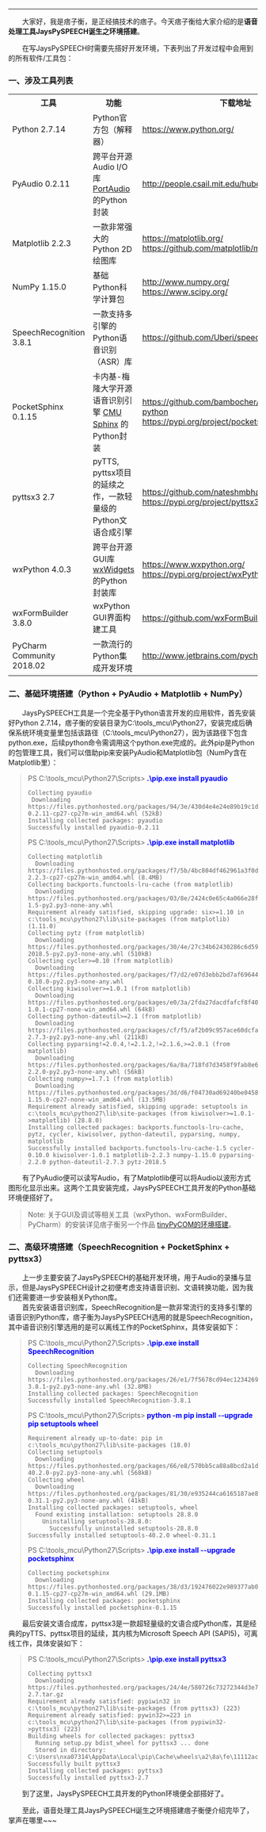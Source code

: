 ----

　　大家好，我是痞子衡，是正经搞技术的痞子。今天痞子衡给大家介绍的是**语音处理工具JaysPySPEECH诞生之环境搭建**。  

　　在写JaysPySPEECH时需要先搭好开发环境，下表列出了开发过程中会用到的所有软件/工具包：  

### 一、涉及工具列表

<table><tbody>
    <tr>
        <th style="width: 200px;">工具</th>
        <th style="width: 400px;">功能</th>
        <th style="width: 350px;">下载地址</th>
    </tr>
    <tr>
        <td>Python 2.7.14</td>
        <td>Python官方包（解释器）</td>
        <td><a href="https://www.python.org/">https://www.python.org/</a></td>
    </tr>
    <tr>
        <td>PyAudio 0.2.11</td>
        <td>跨平台开源Audio I/O库 <a href="http://www.portaudio.com/">PortAudio</a> 的Python封装</td>
        <td><a href="http://people.csail.mit.edu/hubert/pyaudio/">http://people.csail.mit.edu/hubert/pyaudio/</a></td>
    </tr>
    <tr>
        <td>Matplotlib 2.2.3</td>
        <td>一款非常强大的Python 2D绘图库</td>
        <td><a href="https://matplotlib.org/">https://matplotlib.org/</a><br>
            <a href="https://github.com/matplotlib/matplotlib">https://github.com/matplotlib/matplotlib</a><br>
        </td>
    </tr>
    <tr>
        <td>NumPy 1.15.0</td>
        <td>基础Python科学计算包</td>
        <td><a href="http://www.numpy.org/">http://www.numpy.org/</a><br>
            <a href="https://www.scipy.org/">https://www.scipy.org/</a><br>
        </td>
    </tr>
    <tr>
        <td>SpeechRecognition 3.8.1</td>
        <td>一款支持多引擎的Python语音识别（ASR）库</td>
        <td><a href="https://github.com/Uberi/speech_recognition">https://github.com/Uberi/speech_recognition</a></td>
    </tr>
    <tr>
        <td>PocketSphinx 0.1.15</td>
        <td>卡内基-梅隆大学开源语音识别引擎 <a href="https://cmusphinx.github.io/">CMU Sphinx</a> 的Python封装</td>
        <td><a href="https://github.com/bambocher/pocketsphinx-python">https://github.com/bambocher/pocketsphinx-python</a><br>
		    <a href="https://pypi.org/project/pocketsphinx/">https://pypi.org/project/pocketsphinx/</a>
		</td>
    </tr>
    <tr>
        <td>pyttsx3 2.7</td>
        <td>pyTTS, pyttsx项目的延续之作，一款轻量级的Python文语合成引擎</td>
        <td><a href="https://github.com/nateshmbhat/pyttsx3">https://github.com/nateshmbhat/pyttsx3</a><br>
            <a href="https://pypi.org/project/pyttsx3/">https://pypi.org/project/pyttsx3/</a>
		</td>
    </tr>
    <tr>
        <td>wxPython 4.0.3</td>
        <td>跨平台开源GUI库 <a href="https://www.wxwidgets.org/">wxWidgets</a> 的Python封装库</td>
        <td><a href="https://www.wxpython.org/">https://www.wxpython.org/</a><br>
            <a href="https://pypi.org/project/wxPython/">https://pypi.org/project/wxPython/</a>
        </td>
    </tr>
    <tr>
        <td>wxFormBuilder 3.8.0</td>
        <td>wxPython GUI界面构建工具</td>
        <td><a href="https://github.com/wxFormBuilder/wxFormBuilder">https://github.com/wxFormBuilder/wxFormBuilder</a></td>
    </tr>
    <tr>
        <td>PyCharm Community 2018.02</td>
        <td>一款流行的Python集成开发环境</td>
        <td><a href="http://www.jetbrains.com/pycharm/">http://www.jetbrains.com/pycharm/</a></td>
    </tr>
</table>

### 二、基础环境搭建（Python + PyAudio + Matplotlib + NumPy）
　　JaysPySPEECH工具是一个完全基于Python语言开发的应用软件，首先安装好Python 2.7.14，痞子衡的安装目录为C:\tools_mcu\Python27，安装完成后确保系统环境变量里包括该路径（C:\tools_mcu\Python27），因为该路径下包含python.exe，后续python命令需调用这个python.exe完成的。此外pip是Python的包管理工具，我们可以借助pip来安装PyAudio和Matplotlib包（NumPy含在Matplotlib里）：  

> PS C:\tools_mcu\Python27\Scripts><font style="font-weight:bold;" color="Blue"> .\pip.exe install pyaudio</font>
> ```text
> Collecting pyaudio
>  Downloading https://files.pythonhosted.org/packages/94/3e/430d4e4e24e89b19c1df052644f69e03d64c1ae2e83f5a14bd365e0236de/PyAudio-0.2.11-cp27-cp27m-win_amd64.whl (52kB)
> Installing collected packages: pyaudio
> Successfully installed pyaudio-0.2.11
> ```
>
> PS C:\tools_mcu\Python27\Scripts><font style="font-weight:bold;" color="Blue"> .\pip.exe install matplotlib</font>
> ```text
> Collecting matplotlib
>   Downloading https://files.pythonhosted.org/packages/f7/5b/4bc804df462961a3f0d138243611ce24b7899db04e6043e46df0ff1080e9/matplotlib-2.2.3-cp27-cp27m-win_amd64.whl (8.4MB)
> Collecting backports.functools-lru-cache (from matplotlib)
>   Downloading https://files.pythonhosted.org/packages/03/8e/2424c0e65c4a066e28f539364deee49b6451f8fcd4f718fefa50cc3dcf48/backports.functools_lru_cache-1.5-py2.py3-none-any.whl
> Requirement already satisfied, skipping upgrade: six>=1.10 in c:\tools_mcu\python27\lib\site-packages (from matplotlib) (1.11.0)
> Collecting pytz (from matplotlib)
>   Downloading https://files.pythonhosted.org/packages/30/4e/27c34b62430286c6d59177a0842ed90dc789ce5d1ed740887653b898779a/pytz-2018.5-py2.py3-none-any.whl (510kB)
> Collecting cycler>=0.10 (from matplotlib)
>   Downloading https://files.pythonhosted.org/packages/f7/d2/e07d3ebb2bd7af696440ce7e754c59dd546ffe1bbe732c8ab68b9c834e61/cycler-0.10.0-py2.py3-none-any.whl
> Collecting kiwisolver>=1.0.1 (from matplotlib)
>   Downloading https://files.pythonhosted.org/packages/e0/3a/2fda27dacdfafcf8f40cce2be09890b1443af3e65c3ab8f7294216a2946b/kiwisolver-1.0.1-cp27-none-win_amd64.whl (64kB)
> Collecting python-dateutil>=2.1 (from matplotlib)
>   Downloading https://files.pythonhosted.org/packages/cf/f5/af2b09c957ace60dcfac112b669c45c8c97e32f94aa8b56da4c6d1682825/python_dateutil-2.7.3-py2.py3-none-any.whl (211kB)
> Collecting pyparsing!=2.0.4,!=2.1.2,!=2.1.6,>=2.0.1 (from matplotlib)
>   Downloading https://files.pythonhosted.org/packages/6a/8a/718fd7d3458f9fab8e67186b00abdd345b639976bc7fb3ae722e1b026a50/pyparsing-2.2.0-py2.py3-none-any.whl (56kB)
> Collecting numpy>=1.7.1 (from matplotlib)
>   Downloading https://files.pythonhosted.org/packages/3d/d6/f04730ad69240be04584b3979dcd2f0b25f9e58463547df6fcafa139c567/numpy-1.15.0-cp27-none-win_amd64.whl (13.5MB)
> Requirement already satisfied, skipping upgrade: setuptools in c:\tools_mcu\python27\lib\site-packages (from kiwisolver>=1.0.1->matplotlib) (28.8.0)
> Installing collected packages: backports.functools-lru-cache, pytz, cycler, kiwisolver, python-dateutil, pyparsing, numpy, matplotlib
> Successfully installed backports.functools-lru-cache-1.5 cycler-0.10.0 kiwisolver-1.0.1 matplotlib-2.2.3 numpy-1.15.0 pyparsing-2.2.0 python-dateutil-2.7.3 pytz-2018.5
> ```

　　有了PyAudio便可以读写Audio，有了Matplotlib便可以将Audio以波形方式图形化显示出来。这两个工具安装完成，JaysPySPEECH工具开发的Python基础环境便搭好了。  

> Note: 关于GUI及调试等相关工具（wxPython、wxFormBuilder、PyCharm）的安装详见痞子衡另一个作品 [tinyPyCOM的环境搭建](http://www.cnblogs.com/henjay724/p/9416049.html)。

### 二、高级环境搭建（SpeechRecognition + PocketSphinx + pyttsx3）
　　上一步主要安装了JaysPySPEECH的基础开发环境，用于Audio的录播与显示，但是JaysPySPEECH设计之初便考虑支持语音识别、文语转换功能，因为我们还需要进一步安装相关Python库。  
　　首先安装语音识别库，SpeechRecognition是一款非常流行的支持多引擎的语音识别Python库，痞子衡为JaysPySPEECH选用的就是SpeechRecognition，其中语音识别引擎选用的是可以离线工作的PocketSphinx，具体安装如下：  

> PS C:\tools_mcu\Python27\Scripts><font style="font-weight:bold;" color="Blue">  .\pip.exe install SpeechRecognition</font>
> ```text
> Collecting SpeechRecognition
>   Downloading https://files.pythonhosted.org/packages/26/e1/7f5678cd94ec1234269d23756dbdaa4c8cfaed973412f88ae8adf7893a50/SpeechRecognition-3.8.1-py2.py3-none-any.whl (32.8MB)
> Installing collected packages: SpeechRecognition
> Successfully installed SpeechRecognition-3.8.1
> ```
>
> PS C:\tools_mcu\Python27\Scripts><font style="font-weight:bold;" color="Blue"> python -m pip install --upgrade pip setuptools wheel</font>
> ```text
> Requirement already up-to-date: pip in c:\tools_mcu\python27\lib\site-packages (18.0)
> Collecting setuptools
>   Downloading https://files.pythonhosted.org/packages/66/e8/570bb5ca88a8bcd2a1db9c6246bb66615750663ffaaeada95b04ffe74e12/setuptools-40.2.0-py2.py3-none-any.whl (568kB)
> Collecting wheel
>   Downloading https://files.pythonhosted.org/packages/81/30/e935244ca6165187ae8be876b6316ae201b71485538ffac1d718843025a9/wheel-0.31.1-py2.py3-none-any.whl (41kB)
> Installing collected packages: setuptools, wheel
>   Found existing installation: setuptools 28.8.0
>     Uninstalling setuptools-28.8.0:
>       Successfully uninstalled setuptools-28.8.0
> Successfully installed setuptools-40.2.0 wheel-0.31.1
> ```
>
> PS C:\tools_mcu\Python27\Scripts><font style="font-weight:bold;" color="Blue"> .\pip.exe install --upgrade pocketsphinx</font>
> ```text
> Collecting pocketsphinx
>   Downloading https://files.pythonhosted.org/packages/38/d3/192476022e989377ab00cb84fb0b18790e400bbd58e464155c58cb4622f8/pocketsphinx-0.1.15-cp27-cp27m-win_amd64.whl (29.1MB)
> Installing collected packages: pocketsphinx
> Successfully installed pocketsphinx-0.1.15
> ```

　　最后安装文语合成库，pyttsx3是一款超轻量级的文语合成Python库，其是经典的pyTTS、pyttsx项目的延续，其内核为Microsoft Speech API (SAPI5)，可离线工作，具体安装如下：  

> PS C:\tools_mcu\Python27\Scripts><font style="font-weight:bold;" color="Blue"> .\pip.exe install pyttsx3</font>
> ```text
> Collecting pyttsx3
>   Downloading https://files.pythonhosted.org/packages/24/4e/580726c73272344d3e74b7aaffae55ff6b6450061fbecb8cc6e112531c02/pyttsx3-2.7.tar.gz
> Requirement already satisfied: pypiwin32 in c:\tools_mcu\python27\lib\site-packages (from pyttsx3) (223)
> Requirement already satisfied: pywin32>=223 in c:\tools_mcu\python27\lib\site-packages (from pypiwin32->pyttsx3) (223)
> Building wheels for collected packages: pyttsx3
>   Running setup.py bdist_wheel for pyttsx3 ... done
>   Stored in directory: C:\Users\nxa07314\AppData\Local\pip\Cache\wheels\a2\8a\fe\11112aca9c89142c3a404bc67ef3393a7ad530da26639a05d4
> Successfully built pyttsx3
> Installing collected packages: pyttsx3
> Successfully installed pyttsx3-2.7
> ```

　　到了这里，JaysPySPEECH工具开发的Python环境便全部搭好了。

　　至此，语音处理工具JaysPySPEECH诞生之环境搭建痞子衡便介绍完毕了，掌声在哪里~~~  

